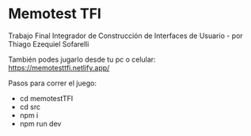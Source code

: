 # Memotest TFI

Trabajo Final Integrador de Construcción de Interfaces de Usuario - por Thiago Ezequiel Sofarelli

También podes jugarlo desde tu pc o celular: https://memotesttfi.netlify.app/

Pasos para correr el juego:

- cd memotestTFI
- cd src
- npm i
- npm run dev

